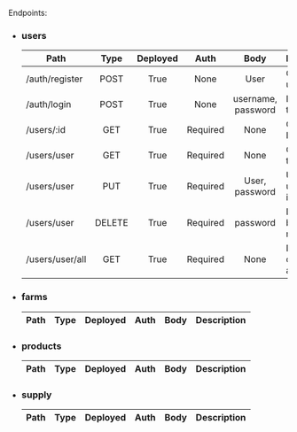 Endpoints:
- ### users
    | Path              | Type    | Deployed | Auth     | Body               | Description                   |
    | ----------------- |:------:|:--------:|:--------:|:------------------:| ----------------------------- |
    | /auth/register    | POST   |     True | None     | User               | Create new user               |
    | /auth/login       | POST   |     True | None     | username, password | Log in, get token             |
    | /users/:id        | GET    |     True | Required | None               | Get user by ID                |
    | /users/user       | GET    |     True | Required | None               | Get user by token             |
    | /users/user       | PUT    |     True | Required | User, password     | Update user by id in req.body |
    | /users/user       | DELETE |     True | Required | password           | Delete user by id in req.body |
    | /users/user/all   | GET    |     True | Required | None               | Debug only, return all users  |
    
- ### farms
    | Path              | Type   | Deployed | Auth     | Body | Description |
    | ----------------- |:------:|:--------:|:--------:|:----:| ----------- |
- ### products
    | Path              | Type   | Deployed | Auth     | Body | Description |
    | ----------------- |:------:|:--------:|:--------:|:----:| ----------- |
- ### supply
    | Path              | Type   | Deployed | Auth     | Body | Description |
    | ----------------- |:------:|:--------:|:--------:|:----:| ----------- |